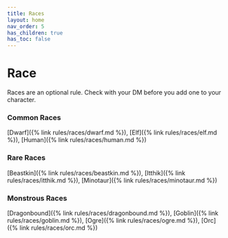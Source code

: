 ```yaml
---
title: Races
layout: home
nav_order: 5
has_children: true
has_toc: false
---
```


# Race
Races are an optional rule. Check with your DM before you add one to your character.

### Common Races
[Dwarf]({% link rules/races/dwarf.md %}), [Elf]({% link rules/races/elf.md %}), [Human]({% link rules/races/human.md %})

### Rare Races
[Beastkin]({% link rules/races/beastkin.md %}), [Itthik]({% link rules/races/itthik.md %}), [Minotaur]({% link rules/races/minotaur.md %})

### Monstrous Races
[Dragonbound]({% link rules/races/dragonbound.md %}), [Goblin]({% link rules/races/goblin.md %}), [Ogre]({% link rules/races/ogre.md %}), [Orc]({% link rules/races/orc.md %})

